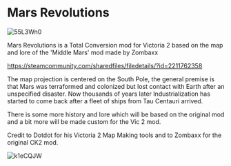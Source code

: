 # Mars Revolutions

![55L3Wn0](https://github.com/user-attachments/assets/399cb6e0-06a8-4045-b4d5-40b36a2162f4)

Mars Revolutions is a Total Conversion mod for Victoria 2 based on the map and lore of the 'Middle Mars' mod made by Zombaxx

https://steamcommunity.com/sharedfiles/filedetails/?id=2211762358

The map projection is centered on the South Pole, the general premise is that Mars was terraformed and colonized but lost contact with Earth after an unspecified disaster. Now thousands of years later Industrialization has started to come back after a fleet of ships from Tau Centauri arrived.

There is some more history and lore which will be based on the original mod and a bit more will be made custom for the Vic 2 mod.

Credit to Dotdot for his Victoria 2 Map Making tools and to Zombaxx for the original CK2 mod.

![k1eCQJW](https://github.com/user-attachments/assets/3eb8d3a3-8b7c-481c-90cc-3d97dbb2bd37)
